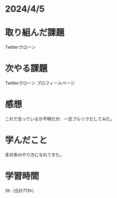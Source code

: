 # 2024/4/5
# 取り組んだ課題
Twitterクローン

# 次やる課題
Twitterクローン プロフィールページ

# 感想
これで合っているか不明だが、一旦プルリクだしてみた。

# 学んだこと
多対多のやり方になれてきた。

# 学習時間
3h（合計713h）
